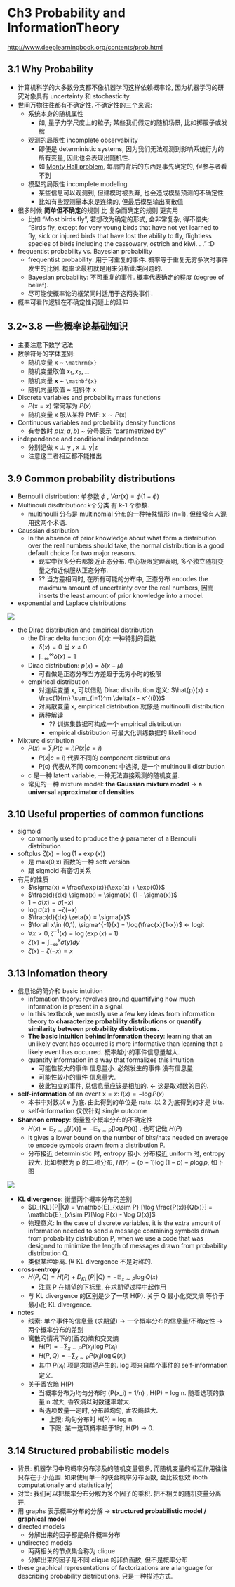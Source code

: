 # Ch3 Probability and InformationTheory
http://www.deeplearningbook.org/contents/prob.html

## 3.1 Why Probability
- 计算机科学的大多数分支都不像机器学习这样依赖概率论, 因为机器学习的研究对象具有 uncertainty 和 stochasticity.
- 世间万物往往都有不确定性. 不确定性的三个来源:
  - 系统本身的随机属性
    - 如, 量子力学尺度上的粒子; 某些我们假定的随机场景, 比如掷骰子或发牌
  - 观测的局限性 incomplete observability
    - 即便是 deterministic systems, 因为我们无法观测到影响系统行为的所有变量, 因此也会表现出随机性.
    - 如 [Monty Hall problem](https://en.wikipedia.org/wiki/Monty_Hall_problem), 每扇门背后的东西是事先确定的, 但参与者看不到
  - 模型的局限性 incomplete modeling
    - 某些信息可以观测到, 但建模时被丢弃, 也会造成模型预测的不确定性
    - 比如有些观测量本来是连续的, 但最后模型输出离散值
- 很多时候 **简单但不确定**的规则 比 复杂而确定的规则 更实用
  - 比如 “Most birds fly”, 若想改为确定的形式, 会非常复杂, 得不偿失: “Birds ﬂy, except for very young birds that have not yet learned to ﬂy, sick or injured birds that have lost the ability to ﬂy, ﬂightless species of birds including the cassowary, ostrich and kiwi. . .” :D
- frequentist probability vs. Bayesian probability
  - frequentist probability: 用于可重复的事件. 概率等于重复无穷多次时事件发生的比例. 概率论最初就是用来分析此类问题的.
  - Bayesian probability: 不可重复的事件. 概率代表确定的程度 (degree of belief).
  - 尽可能使概率论的框架同时适用于这两类事件.
- 概率可看作逻辑在不确定性问题上的延伸


## 3.2~3.8 一些概率论基础知识
- 主要注意下数学记法
- 数学符号的字体差别:
  - 随机变量 $\mathrm{x}$ ~  `\mathrm{x}`
  - 随机变量取值 $x_1, x_2, ...$
  - 随机向量 $\mathbf{x}$ ~  `\mathbf{x}`
  - 随机向量取值 ~ 粗斜体 x
- Discrete variables and probability mass functions
  - $P(\mathrm{x} = x)$ 常简写为 $P(x)$
  - 随机变量 $\mathrm{x}$ 服从某种 PMF: $\mathrm{x} \sim P(\mathrm{x})$
- Continuous variables and probability density functions
  - 有参数时 $p(x;a,b)$ ~ 分号表示 “parametrized by”
- independence and conditional independence
  - 分别记做 $\mathrm{x} \perp \mathrm{y}$ , $\mathrm{x} \perp \mathrm{y} | \mathrm{z}$
  - 注意这二者相互都不能推出
## 3.9 Common probability distributions
- Bernoulli distribution: 单参数 $\phi$ , $Var(x) = \phi (1-\phi)$
- Multinouli disdtribution: k个分类 有 k-1 个参数. 
  - multinoulli 分布是 multinomial 分布的一种特殊情形 (n=1). 但经常有人混用这两个术语.
- Gaussian distribution
  - In the absence of prior knowledge about what form a distribution over the real numbers should take, the normal distribution is a good default choice for two major reasons.
    - 现实中很多分布都接近正态分布. 中心极限定理表明, 多个独立随机变量之和近似服从正态分布.
    - ?? 当方差相同时, 在所有可能的分布中, 正态分布 encodes the maximum amount of uncertainty over the real numbers, 因而 inserts the least amount of prior knowledge into a model.
- exponential and Laplace distributions

![](https://d2mxuefqeaa7sj.cloudfront.net/s_9A8B278A347D550D9B4FD3B13A92C5CF9D4BF67E5696FCFB930654FE5B66B082_1500434865187_image.png)

- the Dirac distribution and empirical distribution
  - the Dirac delta function $\delta(x)$:  一种特别的函数
    - $\delta(x) = 0$ 当 $x \neq 0$
    - $\int_{-\infty}^{\infty} \delta(x) = 1$
  - Dirac distribution: $p(x) = \delta(x-\mu)$
    - 可看做是正态分布当方差趋于无穷小时的极限
  - empirical distribution
    - 对连续变量 x, 可以借助 Dirac distribution 定义: $\hat{p}(x) = \frac{1}{m} \sum_{i=1}^m \delta(x - x^{(i)})$
    - 对离散变量 x, empirical distribution 就像是 multinoulli distribution
    - 两种解读
      - ?? 训练集数据可构成一个 empirical distribution
      - empirical distribution 可最大化训练数据的 likelihood
- Mixture distribution
  - $P(x) = \sum_i P(c=i) P(x|c=i)$
    - $P(x|c=i)$ 代表不同的 component distributions
    - P(c) 代表从不同 component 中选择, 是一个 multinoulli distribution
  - c 是一种 latent variable, 一种无法直接观测的随机变量.
  - 常见的一种 mixture model: **the Gaussian mixture model** → **a universal approximator of densities**


## 3.10 Useful properties of common functions
- sigmoid
  - commonly used to produce the $\phi$ parameter of a Bernoulli distribution
- softplus $\zeta(x) = \log (1 + \exp(x))$
  - 是 max(0,x) 函数的一种 soft version
  - 跟 sigmoid 有密切关系
- 有用的性质
  - $\sigma(x) = \frac{\exp(x)}{\exp(x) + \exp(0)}$
  - $\frac{d}{dx} \sigma(x) = \sigma(x) (1 - \sigma(x))$
  - $1 - \sigma(x) = \sigma(-x)$
  - $\log \sigma(x) = - \zeta(-x)$
  - $\frac{d}{dx} \zeta(x) = \sigma(x)$
  - $\forall x\in (0,1), \sigma^{-1}(x) = \log(\frac{x}{1-x})$  ← logit
  - $\forall x > 0, \zeta^{-1}(x) = \log(\exp(x) - 1)$
  - $\zeta(x) = \int_{-\infty}^x \sigma(y)dy$
  - $\zeta(x) - \zeta(-x) = x$
## 3.13 Infomation theory
- 信息论的简介和 basic intuition
  - infomation theory: revolves around quantifying how much information is present in a signal.
  - In this textbook, we mostly use a few key ideas from information theory to **characterize probability distributions** or **quantify similarity between probability distributions.**
  - **The basic intuition behind information theory**: learning that an unlikely event has occurred is more informative than learning that a likely event has occurred. 概率越小的事件信息量越大.
  - quantify information in a way that formalizes this intuition
    - 可能性较大的事件 信息量小. 必然发生的事件 没有信息量.
    - 可能性较小的事件 信息量大.
    - 彼此独立的事件, 总信息量应该是相加的. ← 这是取对数的目的.
- **self-information** of an event $\mathrm{x} = x$: $I(x) = - \log P(x)$
  - 本书中对数以 e 为底. 由此得到的单位是 nats. 以 2 为底得到的才是 bits.
  - self-information 仅仅针对 single outcome
- **Shannon entropy**: 衡量整个概率分布的不确定性
  - $H(x) = \mathbb{E}_{x\sim P}[I(x)] = -\mathbb{E}_{x\sim P}[\log P(x)]$ . 也可记做 $H(P)$
  - It gives a lower bound on the number of bits/nats needed on average to encode symbols drawn from a distribution P.
  - 分布接近 deterministic 时, entropy 较小. 分布接近 uniform 时, entropy 较大. 比如参数为 p 的二项分布, $H(P) = (p-1)\log(1-p) - p\log p$, 如下图

![](https://d2mxuefqeaa7sj.cloudfront.net/s_9A8B278A347D550D9B4FD3B13A92C5CF9D4BF67E5696FCFB930654FE5B66B082_1500449643902_image.png)

- **KL divergence**: 衡量两个概率分布的差别
  - $D_{KL}(P||Q) = \mathbb{E}_{x\sim P} [\log \frac{P(x)}{Q(x)}] = \mathbb{E}_{x\sim P}[\log P(x) - \log Q(x)]$
  - 物理意义: In the case of discrete variables, it is the extra amount of information needed to send a message containing symbols drawn from probability distribution P, when we use a code that was designed to minimize the length of messages drawn from probability distribution Q.
  - 类似某种距离. 但 KL divergence 不是对称的.
- **cross-entropy**
  - $H(P,Q) = H(P) + D_{KL}(P||Q) = -\mathbb{E}_{x\sim P} \log Q(x)$
    - 注意 P 在期望的下标里, 在求期望过程中起作用
  - 与 KL divergence 的区别是少了一项 H(P). 关于 Q 最小化交叉熵 等价于 最小化 KL divergence.
- notes
  - 线索: 单个事件的信息量 (求期望) → 一个概率分布的信息量/不确定性 → 两个概率分布的差别
  - 离散的情况下的(香农)熵和交叉熵
    - $H(P) = -\sum_{x\sim P} P(x_i) \log P(x_i)$
    - $H(P,Q) = -\sum_{x\sim P} P(x_i) \log Q(x_i)$
    - 其中 $P(x_i)$ 项是求期望产生的. log 项来自单个事件的 self-information 定义.
  - 关于香农熵 H(P)
    - 当概率分布为均匀分布时 (P(x_i) = 1/n) , H(P) = log n. 随着选项的数量 n 增大, 香农熵以对数速率增大.
    - 当选项数量一定时, 分布越均匀, 香农熵越大.
      - 上限: 均匀分布时 H(P) = log n. 
      - 下限: 某一选项概率趋于1时, H(P) → 0. 


## 3.14 Structured probabilistic models
- 背景: 机器学习中的概率分布涉及的随机变量很多, 而随机变量的相互作用往往只存在于小范围. 如果使用单一的联合概率分布函数, 会比较低效 (both computationally and statistically)
- 对策: 我们可以把概率分布分解为多个因子的乘积. 把不相关的随机变量分离开.
- 用 graphs 表示概率分布的分解 → **structured probabilistic model / graphical model**
- directed models
  - 分解出来的因子都是条件概率分布
- undirected models
  - 两两相关的节点集合称为 clique
  - 分解出来的因子是不同 clique 的非负函数, 但不是概率分布
- these graphical representations of factorizations are a language for describing probability distributions. 只是一种描述方式.

